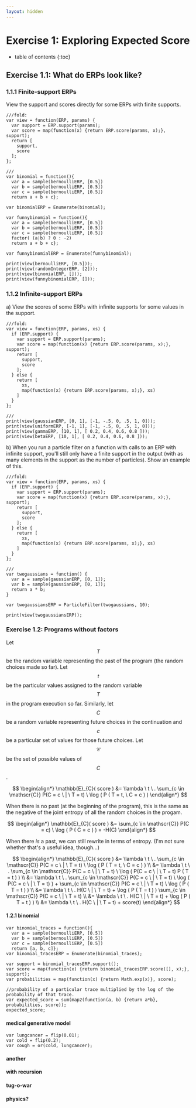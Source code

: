 ```yaml
---
layout: hidden
---
```


# Exercise 1: Exploring Expected Score

* table of contents
{:toc}

## Exercise 1.1: What do ERPs look like?

### 1.1.1 Finite-support ERPs

View the support and scores directly for some ERPs with finite supports.

~~~
///fold:
var view = function(ERP, params) {
  var support = ERP.support(params);
  var score = map(function(x) {return ERP.score(params, x);}, support);
  return [
    support,
    score
  ];
};

///
var binomial = function(){
  var a = sample(bernoulliERP, [0.5])
  var b = sample(bernoulliERP, [0.5])
  var c = sample(bernoulliERP, [0.5])
  return a + b + c};

var binomialERP = Enumerate(binomial);

var funnybinomial = function(){
  var a = sample(bernoulliERP, [0.5])
  var b = sample(bernoulliERP, [0.5])
  var c = sample(bernoulliERP, [0.5])
  factor( (a|b) ? 0 : -2)
  return a + b + c};

var funnybinomialERP = Enumerate(funnybinomial);

print(view(bernoulliERP, [0.5]));
print(view(randomIntegerERP, [2]));
print(view(binomialERP, []));
print(view(funnybinomialERP, []));
~~~

### 1.1.2 Infinite-support ERPs

a) View the scores of some ERPs with infinite supports for some values in the support.

~~~
///fold:
var view = function(ERP, params, xs) {
  if (ERP.support) {
    var support = ERP.support(params);
    var score = map(function(x) {return ERP.score(params, x);}, support);
    return [
      support,
      score
    ];
  } else {
    return [
      xs,
      map(function(x) {return ERP.score(params, x);}, xs)
    ]
  }
};

///
print(view(gaussianERP, [0, 1], [-1, -.5, 0, .5, 1, 0]));
print(view(uniformERP, [-1, 1], [-1, -.5, 0, .5, 1, 0]));
print(view(gammaERP, [10, 1], [ 0.2, 0.4, 0.6, 0.8 ]));
print(view(betaERP, [10, 1], [ 0.2, 0.4, 0.6, 0.8 ]));
~~~

b) When you run a particle filter on a function with calls to an ERP with infinite support, you'll still only have a finite support in the output (with as many elements in the support as the number of particles). Show an example of this.

~~~
///fold:
var view = function(ERP, params, xs) {
  if (ERP.support) {
    var support = ERP.support(params);
    var score = map(function(x) {return ERP.score(params, x);}, support);
    return [
      support,
      score
    ];
  } else {
    return [
      xs,
      map(function(x) {return ERP.score(params, x);}, xs)
    ]
  }
};

///
var twogaussians = function() {
  var a = sample(gaussianERP, [0, 1]);
  var b = sample(gaussianERP, [0, 1]);
  return a * b;
}

var twogaussiansERP = ParticleFilter(twogaussians, 10);

print(view(twogaussiansERP));
~~~

### Exercise 1.2: Programs without factors

Let $$T$$ be the random variable representing the past of the program (the random choices made so far). Let $$t$$ be the particular values assigned to the random variable $$T$$ in the program execution so far. Similarly, let $$C$$ be a random variable representing future choices in the continuation and $$c$$ be a particular set of values for those future choices. Let $$\mathscr{C}$$ be the set of possible values of $$C$$.

$$ \begin{align*}
  \mathbb{E}_{C}( score )
    &= \lambda \ t \ . \sum_{c \in \mathscr{C}} P(C = c \ | \ T = t) \ \log ( P ( T = t, \ C = c ) )
\end{align*} $$

When there is no past (at the beginning of the program), this is the same as the negative of the joint entropy of all the random choices in the progam.

$$ \begin{align*}
  \mathbb{E}_{C}( score )
    &= \sum_{c \in \mathscr{C}} P(C = c) \ \log ( P ( C = c ) ) = -H(C)
\end{align*} $$

When there *is* a past, we can still rewrite in terms of entropy. (I'm not sure whether that's a useful idea, though...)

$$ \begin{align*}
  \mathbb{E}_{C}( score )
    &= \lambda \ t \ . \sum_{c \in \mathscr{C}}
      P(C = c \ | \ T = t) \ \log ( P ( T = t, \ C = c ) ) \\
    &= \lambda \ t \ . \sum_{c \in \mathscr{C}}
      P(C = c \ | \ T = t) \ \log ( P(C = c \ | \ T = t) P ( T = t ) ) \\
    &= \lambda \ t \ .
      \sum_{c \in \mathscr{C}}
      P(C = c \ | \ T = t) \ \log ( P(C = c \ | \ T = t) ) +
      \sum_{c \in \mathscr{C}}
      P(C = c \ | \ T = t) \ \log ( P ( T = t ) ) \\
    &= \lambda \ t \ .
      H(C \ | \ T = t) +
      \log ( P ( T = t ) ) \sum_{c \in \mathscr{C}}
      P(C = c \ | \ T = t) \\
    &= \lambda \ t \ . H(C \ | \ T = t) + \log ( P ( T = t ) ) \\
    &= \lambda \ t \ . H(C \ | \ T = t) + score(t)
\end{align*} $$

#### 1.2.1 binomial

~~~
var binomial_traces = function(){
  var a = sample(bernoulliERP, [0.5])
  var b = sample(bernoulliERP, [0.5])
  var c = sample(bernoulliERP, [0.5])
  return [a, b, c]};
var binomial_tracesERP = Enumerate(binomial_traces);

var support = binomial_tracesERP.support();
var score = map(function(x) {return binomial_tracesERP.score([], x);}, support);
var probabilities = map(function(x) {return Math.exp(x)}, score);

//probability of a particular trace multiplied by the log of the probability of that trace.
var expected_score = sum(map2(function(a, b) {return a*b}, probabilities, score));
expected_score;
~~~

#### medical generative model

~~~
var lungcancer = flip(0.01);
var cold = flip(0.2);
var cough = or(cold, lungcancer);
~~~

<!-- (define lung-cancer (flip 0.01))
(define cold (flip 0.2))

(define cough (or cold lung-cancer))

cough -->

#### another

<!-- (define A (flip))
(define B (flip (if A 0.3 0.7)))
(list A B) -->

#### with recursion

<!-- (define (geometric p)
  (if (flip p)
      0
      (+ 1 (geometric p))))

(hist (repeat 1000 (lambda () (geometric 0.6))) "Geometric of 0.6") -->

#### tug-o-war

<!-- (define strength (mem (lambda (person) (gaussian 0 1))))

(define lazy (lambda (person) (flip 0.25)))

(define (pulling person)
  (if (lazy person) (/ (strength person) 2) (strength person)))

(define (total-pulling team)
  (sum (map pulling team)))

(define (winner team1 team2) (if (< (total-pulling team1) (total-pulling team2)) team2 team1))

(list "Tournament results:"
      (winner '(alice bob) '(sue tom))
      (winner '(alice bob) '(sue tom))
      (winner '(alice sue) '(bob tom))
      (winner '(alice sue) '(bob tom))
      (winner '(alice tom) '(bob sue))
      (winner '(alice tom) '(bob sue))) -->

#### physics?

<!-- $$ \begin{align*}
  \mathbb{E}_{Futures}( score )
    %&= \lambda \ past \ . \sum_{future \in Futures} P(Future = future \ | \ Past = past) \ score \left( Past = past \ and \ Future = future \right) \\
    &= \lambda \ past \ . \sum_{future \in Futures} P(Future = future \ | \ Past = past) \ \log ( P ( Past = past, \ Future = future ) )
\end{align*} $$

When there is no past (at the beginning of the program), this is the same as the negative of the joint entropy of all the random choices in the progam.

$$ \begin{align*}
  \mathbb{E}_{futures}( score )
    %&= \lambda \ past \ . \sum_{futures} P(future \ | \ past) \ score \left( past \ and \ future \right) \\
    &= \sum_{futures} P(future) \ \log ( P (future ) ) 
    = - H(future)
\end{align*} $$

When there *is* a past, we can still rewrite in terms of entropy. (I'm not sure whether that's a useful idea, though...)

$$ \begin{align*}
  \mathbb{E}_{Futures}( score )
    %&= \lambda \ past \ . \sum_{future \in Futures} P(Future = future \ | \ Past = past) \ score \left( Past = past \ and \ Future = future \right) \\
    &= \lambda \ past \ . \sum_{future \in Futures} P(Future = future \ | \ Past = past) \ \log ( P ( Past = past, \ Future = future ) )
\end{align*} $$ -->



<!-- #### 1.2.1 Expected score

Show that the expected score *a priori* is the negative entropy.

$$ \begin{align*}
  \mathbb{E}_{all \ choices}( score )
    &= \sum_{choices \ X_1, ..., X_n} P(X_1, ..., X_n) \ score \left( X_1, ..., X_n \right) \\
    &= \sum_{choices \ X_1, ..., X_n} P(X_1, ..., X_n) \log \left( P(X_1, ..., X_n) \right) \\
    &= -H(X_1, ..., X_n)
\end{align*} $$

#### 1.2.2 Expected score at a particular timestep

$$ \begin{align*}
  \mathbb{E}_{future \ choices}( score )
    &= \sum_{choices \ X_{k+1}, ..., X_n}
       P(X_{k+1}, ..., X_n \ | \ X_1, ..., X_k )
       \log \left( P(X_1, ..., X_n) \right) \\
    &= 
\end{align*} $$ -->

<script src='https://cdn.mathjax.org/mathjax/latest/MathJax.js?config=TeX-AMS-MML_HTMLorMML'></script>